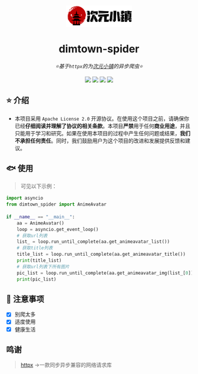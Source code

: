 <div align="center">

<a href="https://dimtown.com"><img src="./ico/ico.png" width="180" alt="Logo"></a>

</div>

<div align="center">

# dimtown-spider

_⭐基于`httpx`的为[次元小镇](https://dimtown.com)的异步爬虫⭐_

</div>

<div align="center">
<a href="https://www.python.org/downloads/release/python-390/"><img src="https://img.shields.io/badge/python-3.9+-blue"></a>  <a href=""><img src="https://img.shields.io/badge/QQ-1141538825-yellow"></a> <a href="https://github.com/Cvandia/dimtown-spider/blob/main/LICENSE"><img src="https://img.shields.io/badge/license-Apache License 2.0-blue"></a> <a href="https://pypi.org/project/httpx/"><img src="https://img.shields.io/badge/httpx-0.23+-gree"></a>
</div>

## ⭐ 介绍

- 本项目采用 `Apache License 2.0` 开源协议。在使用这个项目之前，请确保你已经**仔细阅读并理解了协议的相关条款**。本项目**严禁**用于任何**商业用途**，并且只能用于学习和研究。如果在使用本项目的过程中产生任何问题或结果，**我们不承担任何责任**。同时，我们鼓励用户为这个项目的改进和发展提供反馈和建议。

## 🐟 使用

> 可见以下示例：

```python
import asyncio
from dimtown_spider import AnimeAvatar

if __name__ == "__main__":
    aa = AnimeAvatar()
    loop = asyncio.get_event_loop()
    # 获取url列表
    list_ = loop.run_until_complete(aa.get_animeavatar_list())
    # 获取title列表
    title_list = loop.run_until_complete(aa.get_animeavatar_title())
    print(title_list)
    # 获取url列表下所有图片
    pic_list = loop.run_until_complete(aa.get_animeavatar_img(list_[0]))
    print(pic_list)

```

## 🐖 注意事项
 - [x] 别爬太多
 - [x] 适度使用
 - [x] 健康生活

 ## 鸣谢

 > [httpx](https://pypi.org/project/httpx) ->一款同步异步兼容的网络请求库
